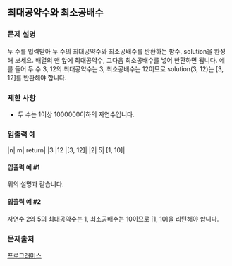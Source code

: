 ## 최대공약수와 최소공배수
### 문제 설명
두 수를 입력받아 두 수의 최대공약수와 최소공배수를 반환하는 함수, solution을 완성해 보세요. 배열의 맨 앞에 최대공약수, 그다음 최소공배수를 넣어 반환하면 됩니다. 예를 들어 두 수 3, 12의 최대공약수는 3, 최소공배수는 12이므로 solution(3, 12)는 [3, 12]를 반환해야 합니다.

### 제한 사항
- 두 수는 1이상 1000000이하의 자연수입니다.

### 입출력 예
|n|	m|	return|
|3	|12	|[3, 12]|
|2|	5|	[1, 10]|

#### 입출력 예 #1
위의 설명과 같습니다.

#### 입출력 예 #2
자연수 2와 5의 최대공약수는 1, 최소공배수는 10이므로 [1, 10]을 리턴해야 합니다.

### 문제출처
[프로그래머스](https://programmers.co.kr/learn/courses/30/lessons/12940)